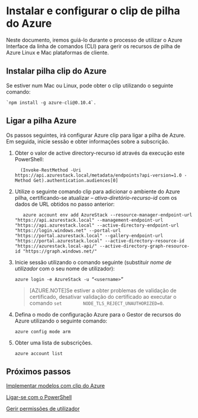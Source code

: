 <properties
    pageTitle="Ligar a pilha Azure com clip | Microsoft Azure"
    description="Saiba como utilizar a interface de comandos em diferentes plataformas (CLI) para gerir e implementar recursos na pilha de Azure"
    services="azure-stack"
    documentationCenter=""
    authors="HeathL17"
    manager="byronr"
    editor=""/>

<tags
    ms.service="azure-stack"
    ms.workload="na"
    ms.tgt_pltfrm="na"
    ms.devlang="na"
    ms.topic="article"
    ms.date="10/19/2016"
    ms.author="helaw"/>

# <a name="install-and-configure-azure-stack-cli"></a>Instalar e configurar o clip de pilha do Azure

Neste documento, iremos guiá-lo durante o processo de utilizar o Azure Interface da linha de comandos (CLI) para gerir os recursos de pilha de Azure Linux e Mac plataformas de cliente.  

## <a name="install-azure-stack-cli"></a>Instalar pilha clip do Azure

Se estiver num Mac ou Linux, pode obter o clip utilizando o seguinte comando:
  
    `npm install -g azure-cli@0.10.4`.


## <a name="connect-to-azure-stack"></a>Ligar a pilha Azure
Os passos seguintes, irá configurar Azure clip para ligar a pilha de Azure. Em seguida, inicie sessão e obter informações sobre a subscrição.

1.  Obter o valor de active directory-recurso id através da execução este PowerShell:
        
          (Invoke-RestMethod -Uri https://api.azurestack.local/metadata/endpoints?api-version=1.0 -Method Get).authentication.audiences[0]

2.  Utilize o seguinte comando clip para adicionar o ambiente do Azure pilha, certificando-se atualizar *– ativa-diretório-recurso-id* com os dados de URL obtidos no passo anterior:

           azure account env add AzureStack --resource-manager-endpoint-url "https://api.azurestack.local" --management-endpoint-url "https://api.azurestack.local" --active-directory-endpoint-url  "https://login.windows.net" --portal-url "https://portal.azurestack.local" --gallery-endpoint-url "https://portal.azurestack.local" --active-directory-resource-id "https://azurestack.local-api/" --active-directory-graph-resource-id "https://graph.windows.net/"

3.  Inicie sessão utilizando o comando seguinte (substituir *nome de utilizador* com o seu nome de utilizador):

        azure login -e AzureStack -u “<username>”

    >[AZURE.NOTE]Se estiver a obter problemas de validação de certificado, desativar validação do certificado ao executar o comando `set        NODE_TLS_REJECT_UNAUTHORIZED=0`.

4.  Defina o modo de configuração Azure para o Gestor de recursos do Azure utilizando o seguinte comando:

        azure config mode arm

5.  Obter uma lista de subscrições.

        azure account list     

## <a name="next-steps"></a>Próximos passos

[Implementar modelos com clip do Azure](azure-stack-deploy-template-command-line.md)

[Ligar-se com o PowerShell](azure-stack-connect-powershell.md)

[Gerir permissões de utilizador](azure-stack-manage-permissions.md)
